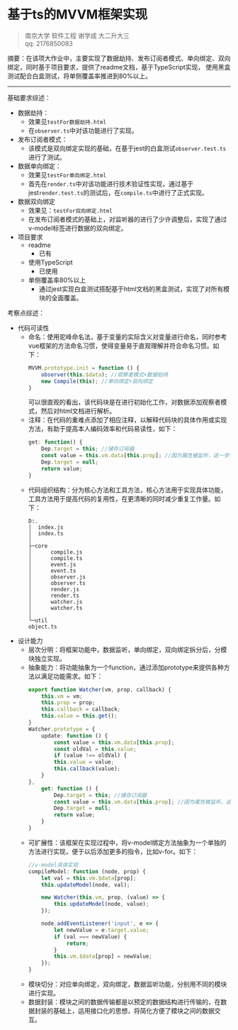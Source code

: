 # 基于ts的MVVM框架实现
>南京大学 软件工程 谢学成 大二升大三  
> qq: 2176850083

摘要：在该项大作业中，主要实现了数据劫持、发布订阅者模式、单向绑定、双向绑定，同时基于项目要求，提供了readme文档，基于TypeScript实现，
使用黑盒测试配合白盒测试，将单侧覆盖率推进到80%以上。

---
基础要求综述：

- 数据劫持：
  - 效果见`testFor数据劫持.html`
  - 在`observer.ts`中对该功能进行了实现。
- 发布订阅者模式：
  - 该模式是双向绑定实现的基础，在基于jest的白盒测试`observer.test.ts`进行了测试。
- 数据单向绑定：
  - 效果见`testFor单向绑定.html`
  - 首先在`render.ts`中对该功能进行技术验证性实现，通过基于jest`render.test.ts`的测试后，在`compile.ts`中进行了正式实现。
- 数据双向绑定
  - 效果见：`testFor双向绑定.html`
  - 在发布订阅者模式的基础上，对监听器的进行了少许调整后，实现了通过v-model标签进行数据的双向绑定。
- 项目要求
  - readme
    - 已有
  - 使用TypeScript
    - 已使用
  - 单侧覆盖率80%以上
    - 通过jest实现白盒测试搭配基于html文档的黑盒测试，实现了对所有模块的全面覆盖。


考察点综述：

- 代码可读性
  - 命名：使用驼峰命名法，基于变量的实际含义对变量进行命名，同时参考vue框架的方法命名习惯，使得变量易于直观理解并符合命名习惯。如下：
    ```ts
    MVVM.prototype.init = function () {
        observer(this.$data); //观察者模式+数据劫持
        new Compile(this); //单向绑定+双向绑定
    }
    ```
    可以很直观的看出，该代码块是在进行初始化工作，对数据添加观察者模式，然后对html文档进行解析。
  - 注释：在代码的重难点添加了相应注释，以解释代码块的具体作用或实现方法，有助于提高本人编码效率和代码易读性，如下：
    ```ts
    get: function() {
        Dep.target = this; //储存订阅器
        const value = this.vm.data[this.prop]; //因为属性被监听，这一步会执行监听器里的 get方法
        Dep.target = null;
        return value;
    }
    ```
  - 代码组织结构：分为核心方法和工具方法，核心方法用于实现具体功能，工具方法用于提高代码的复用性，在更清晰的同时减少重复工作量。如下：
    ```
    D:.
    │  index.js
    │  index.ts
    │
    ├─core
    │      compile.js
    │      compile.ts
    │      event.js
    │      event.ts
    │      observer.js
    │      observer.ts
    │      render.js
    │      render.ts
    │      watcher.js
    │      watcher.ts
    │
    └─util
    object.ts
    ```
- 设计能力 
  - 层次分明：将框架功能中，数据监听，单向绑定，双向绑定拆分后，分模块独立实现。
  - 抽象能力：将功能抽象为一个function，通过添加prototype来提供各种方法以满足功能需求。如下：
    ```ts
    export function Watcher(vm, prop, callback) {
        this.vm = vm;
        this.prop = prop;
        this.callback = callback;
        this.value = this.get();
    }
    Watcher.prototype = {
        update: function () {
            const value = this.vm.data[this.prop];
            const oldVal = this.value;
            if (value !== oldVal) {
            this.value = value;
            this.callback(value);
        }
    },
        get: function () {
            Dep.target = this; //储存订阅器
            const value = this.vm.data[this.prop]; //因为属性被监听，这一步会执行监听器里的 get方法
            Dep.target = null;
            return value;
        }
    }
    ```
  - 可扩展性：该框架在实现过程中，将v-model绑定方法抽象为一个单独的方法进行实现，便于以后添加更多的指令，比如v-for。如下：
    ```ts
    //v-model具体实现
    compileModel: function (node, prop) {
        let val = this.vm.$data[prop];
        this.updateModel(node, val);

        new Watcher(this.vm, prop, (value) => {
            this.updateModel(node, value);
        });

        node.addEventListener('input', e => {
            let newValue = e.target.value;
            if (val === newValue) {
                return;
            }
            this.vm.$data[prop] = newValue;
        });
    }
    ```
  - 模块切分：对应单向绑定，双向绑定，数据监听功能，分别用不同的模块进行实现。
  - 数据封装：模块之间的数据传输都是以预定的数据结构进行传输的，在数据封装的基础上，运用接口化的思想，将简化方便了模块之间的数据交互。